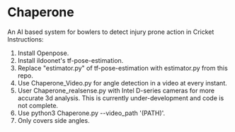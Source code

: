 # Chaperone
An AI based system for bowlers to detect injury prone action in Cricket
Instructions:

1. Install Openpose.
2. Install ildoonet's tf-pose-estimation.
3. Replace "estimator.py" of tf-pose-estimation with estimator.py from this repo.
4. Use Chaperone_Video.py for angle detection in a video at every instant.
5. User Chaperone_realsense.py with Intel D-series cameras for more accurate 3d analysis. This is currently under-development and code is not complete.
6. Use python3 Chaperone.py --video_path '(PATH)'.
7. Only covers side angles.
